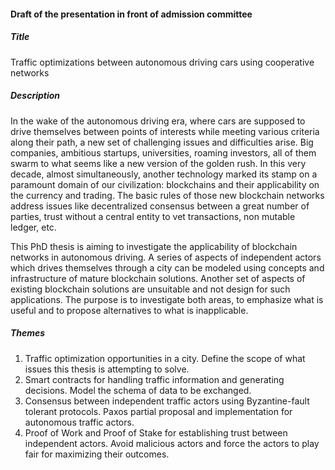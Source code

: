 #### Draft of the presentation in front of admission committee

##### Title

Traffic optimizations between autonomous driving cars using cooperative networks

##### Description

In the wake of the autonomous driving era, where cars are supposed to drive themselves between points of interests while meeting various criteria along their path, a new set of challenging issues and difficulties arise. Big companies, ambitious startups, universities, roaming investors, all of them swarm to what seems like a new version of the golden rush. In this very decade, almost simultaneously, another technology marked its stamp on a paramount domain of our civilization: blockchains and their applicability on the currency and trading. The basic rules of those new blockchain networks address issues like decentralized consensus between a great number of parties, trust without a central entity to vet transactions, non mutable ledger, etc.

This PhD thesis is aiming to investigate the applicability of blockchain networks in autonomous driving. A series of aspects of independent actors which drives themselves through a city can be modeled using concepts and infrastructure of mature blockchain solutions. Another set of aspects of existing blockchain solutions are unsuitable and not design for such applications. The purpose is to investigate both areas, to emphasize what is useful and to propose alternatives to what is inapplicable.

##### Themes

1. Traffic optimization opportunities in a city. Define the scope of what issues this thesis is attempting to solve.
2. Smart contracts for handling traffic information and generating decisions. Model the schema of data to be exchanged.
3. Consensus between independent traffic actors using Byzantine-fault tolerant protocols. Paxos partial proposal and implementation for autonomous traffic actors.
4. Proof of Work and Proof of Stake for establishing trust between independent actors. Avoid malicious actors and force the actors to play fair for maximizing their outcomes.
